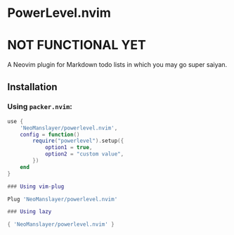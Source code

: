 # PowerLevel.nvim

# NOT FUNCTIONAL YET

A Neovim plugin for Markdown todo lists in which you may go super saiyan.

## Installation

### Using `packer.nvim`:
```lua
use {
    'NeoManslayer/powerlevel.nvim',
    config = function()
        require("powerlevel").setup({
            option1 = true,
            option2 = "custom value",
        })
    end
}

### Using vim-plug

Plug 'NeoManslayer/powerlevel.nvim'

### Using lazy

{ 'NeoManslayer/powerlevel.nvim' }
